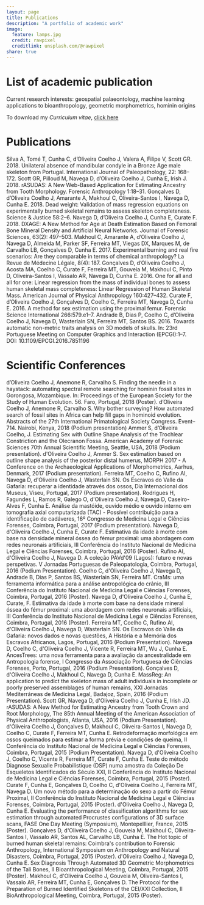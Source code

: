 ```yaml
---
layout: page
title: Publications
description: "A portfolio of academic work"
image:
  feature: lamps.jpg
  credit: rawpixel
  creditlink: unsplash.com/@rawpixel
share: true
---
```


# List of academic publication

Current research interests: geospatial palaeontology, machine learning applications to bioanthropology, geometric morphometrics, hominin origins

To download my *Curriculum vitae*, <a href="http://jcoelho.com/CV/updated.pdf">click here</a>


# Publications

Silva A, Tomé T, Cunha C, d’Oliveira Coelho J, Valera A, Filipe V, Scott GR. 2018. Unilateral absence of mandibular condyle in a Bronze Age male skeleton from Portugal. International Journal of Paleopathology, 22: 168–172.
Scott GR, Pilloud M, Navega D, d’Oliveira Coelho J, Cunha E, Irish J. 2018. rASUDAS: A New Web-Based Application for Estimating Ancestry from Tooth Morphology. Forensic Anthropology 1:18–31.
Gonçalves D, d’Oliveira Coelho J, Amarante A, Makhoul C, Oliveira-Santos I, Navega D, Cunha E. 2018. Dead weight: Validation of mass regression equations on experimentally burned skeletal remains to assess skeleton completeness. Science & Justice 58:2–6.
Navega D, d’Oliveira Coelho J, Cunha E, Curate F. 2018. DXAGE: A New Method for Age at Death Estimation Based on Femoral Bone Mineral Density and Artificial Neural Networks. Journal of Forensic Sciences, 63(2): 497–503.
Makhoul C, Amarante A, d’Oliveira Coelho J, Navega D, Almeida M, Parker SF, Ferreira MT, Viegas DX, Marques M, de Carvalho LB, Gonçalves D, Cunha E. 2017. Experimental burning and real fire scenarios: Are they comparable in terms of chemical anthropology? La Revue de Médecine Légale, 8(4): 187.
Gonçalves D, d’Oliveira Coelho J, Acosta MA, Coelho C, Curate F, Ferreira MT, Gouveia M, Makhoul C, Pinto D, Oliveira-Santos I, Vassalo AR, Navega D, Cunha E. 2016. One for all and all for one: Linear regression from the mass of individual bones to assess human skeletal mass completeness: Linear Regression of Human Skeletal Mass. American Journal of Physical Anthropology 160:427–432.
Curate F, d’Oliveira Coelho J, Gonçalves D, Coelho C, Ferreira MT, Navega D, Cunha E. 2016. A method for sex estimation using the proximal femur. Forensic Science International 266:579.e1–7.
Andrade B, Dias P, Coelho C, d’Oliveira Coelho J, Navega D, Wasterlain SN, Ferreira MT, Santos BS. 2016. Towards automatic non-metric traits analysis on 3D models of skulls. In: 23rd Portuguese Meeting on Computer Graphics and Interaction (EPCGI):1–7. DOI: 10.1109/EPCGI.2016.7851196

# Scientific Conferences

d’Oliveira Coelho J, Anemone R, Carvalho S. Finding the needle in a haystack: automating spectral remote searching for hominin fossil sites in Gorongosa, Mozambique. In: Proceedings of the European Society for the Study of Human Evolution. 56. Faro, Portugal, 2018 (Poster).
d’Oliveira Coelho J, Anemone R, Carvalho S. Why bother surveying? How automated search of fossil sites in Africa can help fill gaps in hominoid evolution. Abstracts of the 27th International Primatological Society Congress. Event–714. Nairobi, Kenya, 2018 (Podium presentation)
Ammer S, d’Oliveira Coelho, J. Estimating Sex with Outline Shape Analysis of the Trochlear Constriction and the Olecranon Fossa. American Academy of Forensic Sciences 70th Annual Scientific Meeting, Seattle, USA, 2018 (Podium presentation).
d'Oliveira Coelho J, Ammer S. Sex estimation based on outline shape analysis of the posterior distal humerus, MORPH 2017 - A Conference on the Archaeological Applications of Morphometrics, Aarhus, Denmark, 2017 (Podium presentation).
Ferreira MT, Coelho C, Rufino AI, Navega D, d'Oliveira Coelho J, Wasterlain SN. Os Escravos do Valle da Gafaria: recuperar a identidade através dos ossos, Dia Internacional dos Museus, Viseu, Portugal, 2017 (Podium presentation).
Rodrigues H, Fagundes L, Ramos R, Galego O, d'Oliveira Coelho J, Navega D, Caseiro-Alves F, Cunha E. Análise da mastóide, ouvido médio e ouvido interno em tomografia axial computarizada (TAC) - Possível contribuição para a identificação de cadáveres, 16º Congresso de Medicina Legal e Ciências Forenses, Coimbra, Portugal, 2017 (Podium presentation).
Navega D, d'Oliveira Coelho J, Cunha E, Curate F. Estimativa da idade à morte com base na densidade mineral óssea do fémur proximal: uma abordagem com redes neuronais artificiais, III Conferência do Instituto Nacional de Medicina Legal e Ciências Forenses, Coimbra, Portugal, 2016 (Poster).
Rufino AI, d'Oliveira Coelho J, Navega D. A coleção PAVd'09 (Lagos): futuro e novas perspetivas. V Jornadas Portuguesas de Paleopatologia, Coimbra, Portugal, 2016 (Podium Presentation).
Coelho C, d'Oliveira Coelho J, Navega D, Andrade B, Dias P, Santos BS, Wasterlain SN, Ferreira MT. CraMs: uma ferramenta informática para a análise antropológica do crânio, III Conferência do Instituto Nacional de Medicina Legal e Ciências Forenses, Coimbra, Portugal, 2016 (Poster).
Navega D, d'Oliveira Coelho J, Cunha E, Curate, F. Estimativa da idade à morte com base na densidade mineral óssea do fémur proximal: uma abordagem com redes neuronais artificiais, III Conferência do Instituto Nacional de Medicina Legal e Ciências Forenses, Coimbra, Portugal, 2016 (Poster).
Ferreira MT, Coelho C, Rufino AI, d'Oliveira Coelho J, Navega D, Wasterlain SN. Os Escravos do Valle da Gafaria: novos dados e novas questões, A História e a Memória dos Escravos Africanos, Lagos, Portugal, 2016 (Podium Presentation).
Navega D, Coelho C, d'Oliveira Coelho J, Vicente R, Ferreira MT, Wu J, Cunha E. AncesTrees: uma nova ferramenta para a avaliação da ancestralidade em Antropologia forense, I Congresso da Associação Portuguesa de Ciências Forenses, Porto, Portugal, 2016 (Podium Presentation).
Gonçalves D, d'Oliveira Coelho J, Makhoul C, Navega D, Cunha E. MassReg: An application to predict the skeleton mass of adult individuals in incomplete or poorly preserved assemblages of human remains, XXI Jornadas Mediterráneas de Medicina Legal, Badajoz, Spain, 2016 (Podium Presentation).
Scott GR, Navega D, d'Oliveira Coelho J, Cunha E, Irish JD. rASUDAS: A New Method for Estimating Ancestry from Tooth Crown and Root Morphology, The 85th Annual Meeting of the American Association of Physical Anthropologists, Atlanta, USA, 2016 (Podium Presentation).
d'Oliveira Coelho J, Gonçalves D, Makhoul C, Oliveira-Santos I, Navega D, Coelho C, Curate F, Ferreira MT, Cunha E. Retrodeformação morfológica em ossos queimados para estimar a forma prévia e condições de queima, II Conferência do Instituto Nacional de Medicina Legal e Ciências Forenses, Coimbra, Portugal, 2015 (Podium Presentation).
Navega D, d'Oliveira Coelho J, Coelho C, Vicente R, Ferreira MT, Curate F, Cunha E. Teste do método Diagnose Sexualle Probabilistique (DSP) numa amostra da Coleção De Esqueletos Identificados do Século XXI, II Conferência do Instituto Nacional de Medicina Legal e Ciências Forenses, Coimbra, Portugal, 2015 (Poster).
Curate F, Cunha E, Gonçalves D, Coelho C, d'Oliveira Coelho J, Ferreira MT, Navega D. Um novo método para a determinação do sexo a partir do Fémur Proximal, II Conferência do Instituto Nacional de Medicina Legal e Ciências Forenses, Coimbra, Portugal, 2015 (Poster).
d'Oliveira Coelho J, Navega D, Cunha E. Evaluating the performance of classification algorithms for sex estimation through automated Procrustes configurations of 3D surface scans, FASE One Day Meeting (Symposium), Montepelllier, France, 2015 (Poster).
Gonçalves D, d'Oliveira Coelho J, Gouveia M, Makhoul C, Oliveira-Santos I, Vassalo AR, Santos AL, Carvalho LB, Cunha E. The Hot topic of burned human skeletal remains: Coimbra's contribution to Forensic Anthropology, International Symposium on Anthropology and Natural Disasters, Coimbra, Portugal, 2015 (Poster).
d'Oliveira Coelho J, Navega D, Cunha E. Sex Diagnosis Through Automated 3D Geometric Morphometrics of the Tali Bones, II Bioanthropological Meeting, Coimbra, Portugal, 2015 (Poster).
Makhoul C, d'Oliveira Coelho J, Gouveia M, Oliveira-Santos I, Vassalo AR, Ferreira MT, Cunha E, Gonçalves D. The Protocol for the Preparation of Burned Identified Skeletons of the CEI/XXI Collection, II BioAnthropological Meeting, Coimbra, Portugal, 2015 (Poster).
